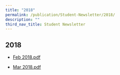```yaml
---
title: "2018"
permalink: /publication/Student-Newsletter/2018/
description: ""
third_nav_title: Student Newsletter
---
```

## 2018

* [Feb 2018.pdf](/files/Payanam-News-Letter-Feb-2018.pdf)

* [Mar 2018.pdf](/files/Payanam-News-Letter-Mar-2018.pdf)
